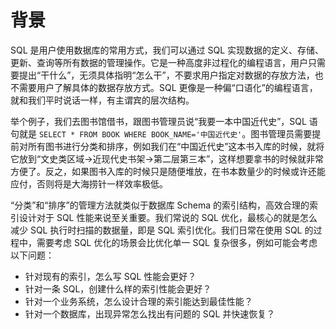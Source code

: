 # 背景

SQL 是用户使用数据库的常用方式，我们可以通过 SQL 实现数据的定义、存储、更新、查询等所有数据的管理操作。它是一种高度非过程化的编程语言，用户只需要提出“干什么”，无须具体指明“怎么干”，不要求用户指定对数据的存放方法，也不需要用户了解具体的数据存放方式。SQL 更像是一种偏“口语化”的编程语言，就和我们平时说话一样，有主谓宾的层次结构。

举个例子，我们去图书馆借书，跟图书管理员说“我要一本中国近代史”，SQL 语句就是 `SELECT * FROM BOOK WHERE BOOK_NAME='中国近代史'`。图书管理员需要提前对所有图书进行分类和排序，例如我们在“中国近代史”这本书入库的时候，就将它放到“文史类区域->近现代史书架->第二层第三本”，这样想要拿书的时候就非常方便了。反之，如果图书入库的时候只是随便堆放，在书本数量少的时候或许还能应付，否则将是大海捞针一样效率极低。

“分类”和“排序”的管理方法就类似于数据库 Schema 的索引结构，高效合理的索引设计对于 SQL 性能来说至关重要。我们常说的 SQL 优化，最核心的就是怎么减少 SQL 执行时扫描的数据量，即是 SQL 索引优化。我们日常在使用 SQL 的过程中，需要考虑 SQL 优化的场景会比优化单一 SQL 复杂很多，例如可能会考虑以下问题：

- 针对现有的索引，怎么写 SQL 性能会更好？
- 针对一条 SQL，创建什么样的索引性能会更好？
- 针对一个业务系统，怎么设计合理的索引能达到最佳性能？
- 针对一个数据库，出现异常怎么找出有问题的 SQL 并快速恢复？

